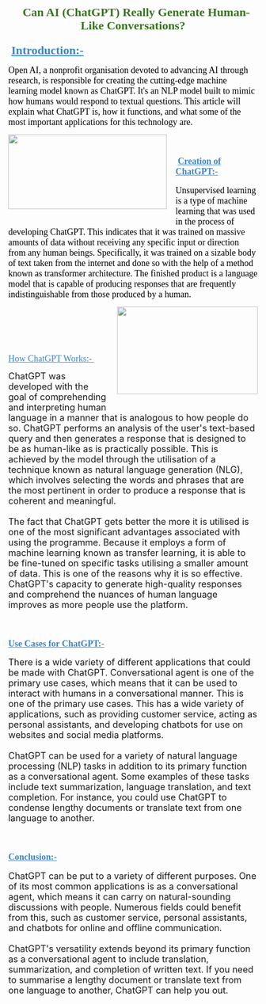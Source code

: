 <h1 style="text-align: center;"><span style="font-family: arial;"><span style="font-size: x-large;"><span style="color: #38761d;">&nbsp; <span style="font-family: Calistoga;">Can AI (ChatGPT) Really Generate Human-Like Conversations?</span></span></span></span></h1><div style="text-align: left;"><h3 style="text-align: left;"><span style="font-family: Courgette;"><span style="font-size: x-large;"><span style="color: #38761d;">&nbsp;<span style="color: #3d85c6;"><u>Introduction:-</u></span></span></span></span></h3><p style="text-align: left;"><span style="font-size: large;"><span style="color: #38761d;"><span style="font-family: Black And White Picture;"><span style="color: #3d85c6;"><span style="font-family: times;"><span style="color: black;">Open AI, a nonprofit organisation devoted to advancing AI through research, is responsible for creating the cutting-edge machine learning model known as ChatGPT. It's an NLP model built to mimic how humans would respond to textual questions. This article will explain what ChatGPT is, how it functions, and what some of the most important applications for this technology are.&nbsp;</span></span></span></span></span></span></p><p style="text-align: left;"><span style="font-size: large;"><span style="color: #38761d;"><span style="font-family: Black And White Picture;"><span style="color: #3d85c6;"><span style="font-family: times;"><span style="color: black;"></span></span></span></span></span></span></p><div class="separator" style="clear: both; text-align: center;"><span style="font-size: large;"><span style="color: black;"><a href="https://blogger.googleusercontent.com/img/b/R29vZ2xl/AVvXsEjgHJJQxar-eGQpN5lKFvzkgP3NKOpgd408-d4gkbs6jfzIVL5tl2RFwTNZvSXYy0C2F1BIRiZ6vjyH2UMy9_AQgocmU4A82wpIS2bixSsX-68yGk4fysT19BDjW7urlywNbfUuEDqkWpt4NVCoQ65BFhYQjrxE7ogq03BmmIvMKglIjZZRac8fblq8/s706/what%20is%20chat%20gpt.JPG" imageanchor="1" style="clear: left; float: left; margin-bottom: 1em; margin-right: 1em;"><img border="0" data-original-height="334" data-original-width="706" height="151" src="https://blogger.googleusercontent.com/img/b/R29vZ2xl/AVvXsEjgHJJQxar-eGQpN5lKFvzkgP3NKOpgd408-d4gkbs6jfzIVL5tl2RFwTNZvSXYy0C2F1BIRiZ6vjyH2UMy9_AQgocmU4A82wpIS2bixSsX-68yGk4fysT19BDjW7urlywNbfUuEDqkWpt4NVCoQ65BFhYQjrxE7ogq03BmmIvMKglIjZZRac8fblq8/s320/what%20is%20chat%20gpt.JPG" width="320" /></a></span></span></div><span style="font-size: large;"><span style="color: black;"><br /></span></span><p></p><h3 style="text-align: left;"><span style="font-size: large;"><span style="color: #38761d;"><span style="font-family: Black And White Picture;"><span style="color: #3d85c6;"><span style="font-family: times;"><span style="color: black;">&nbsp;<span style="color: #3d85c6;"><span style="font-family: Courgette;"><u>Creation of ChatGPT:-<br /></u></span></span></span></span></span></span></span></span></h3><p style="text-align: left;"><span style="font-size: large;"><span style="color: #38761d;"><span style="font-family: Black And White Picture;"><span style="color: #3d85c6;"><span style="font-family: times;"><span style="color: black;">Unsupervised learning is a type of machine learning that was used in the process of developing ChatGPT. This indicates that it was trained on massive amounts of data without receiving any specific input or direction from any human beings. Specifically, it was trained on a sizable body of text taken from the internet and done so with the help of a method known as transformer architecture. The finished product is a language model that is capable of producing responses that are frequently indistinguishable from those produced by a human.&nbsp;</span></span></span></span></span></span></p><p style="text-align: left;"><span style="font-size: large;"><span style="color: #38761d;"><span style="font-family: Black And White Picture;"><span style="color: #3d85c6;"><span style="font-family: times;"><span style="color: black;"></span></span></span></span></span></span></p><div class="separator" style="clear: both; text-align: center;"><span style="font-size: large;"><span style="color: black;"><a href="https://blogger.googleusercontent.com/img/b/R29vZ2xl/AVvXsEgj0_Wc6nHNFKhXA3-VpC1XQ4pLsQ14aur8IT0H9qkrOedgsHQyWcfYmOH8OtDzahY_167TIpJxayB8-rtlXJk7IXhv2C8R4lvUBSNInh_OawKCdaR1Jfxv7TgRUh76k4f4F06HZ-zQ-Nvk_VGaMvpAG9v7XMT-GtbWZzDy3z0rv7nrgRuRgNZDn07X/s284/chat%20gpt%20.jpg" imageanchor="1" style="clear: right; float: right; margin-bottom: 1em; margin-left: 1em;"><img border="0" data-original-height="177" data-original-width="284" height="177" src="https://blogger.googleusercontent.com/img/b/R29vZ2xl/AVvXsEgj0_Wc6nHNFKhXA3-VpC1XQ4pLsQ14aur8IT0H9qkrOedgsHQyWcfYmOH8OtDzahY_167TIpJxayB8-rtlXJk7IXhv2C8R4lvUBSNInh_OawKCdaR1Jfxv7TgRUh76k4f4F06HZ-zQ-Nvk_VGaMvpAG9v7XMT-GtbWZzDy3z0rv7nrgRuRgNZDn07X/s1600/chat%20gpt%20.jpg" width="284" /></a></span></span></div><span style="font-size: large;"><span style="color: #38761d;"><span style="font-family: Black And White Picture;"><span style="color: #3d85c6;"><span style="font-family: times;"><span style="color: black;"></span></span></span></span></span></span><p></p><p style="text-align: left;"><span style="font-size: large;"><span style="color: #38761d;"><span style="font-family: Black And White Picture;"><span style="color: #3d85c6;"><span style="font-family: times;"><span style="color: black;"></span></span></span></span></span></span></p><p style="text-align: left;"><span style="font-size: large;"><span style="color: #38761d;"><span style="font-family: Black And White Picture;"><span style="color: #3d85c6;"><span style="font-family: times;"><span style="color: black;"><br /></span></span></span></span></span></span></p><h3><span style="font-size: large;"><span style="color: #38761d;"><span style="font-family: Black And White Picture;"><span style="color: #3d85c6;"><span style="font-family: times;"><span style="color: black;">&nbsp;</span></span></span></span></span></span></h3><p style="text-align: left;"><span style="font-size: large;"><span style="color: #3d85c6;"><span style="font-family: Courgette;"><u>How ChatGPT Works:- </u>&nbsp;</span></span></span></p><p style="text-align: left;"><span style="font-size: large;"><span style="color: #3d85c6;"><span style="font-family: Courgette;"><u> </u></span></span>ChatGPT was developed with the goal of comprehending and interpreting human language in a manner that is analogous to how people do so. ChatGPT performs an analysis of the user's text-based query and then generates a response that is designed to be as human-like as is practically possible. This is achieved by the model through the utilisation of a technique known as natural language generation (NLG), which involves selecting the words and phrases that are the most pertinent in order to produce a response that is coherent and meaningful.<br /><br />The fact that ChatGPT gets better the more it is utilised is one of the most significant advantages associated with using the programme. Because it employs a form of machine learning known as transfer learning, it is able to be fine-tuned on specific tasks utilising a smaller amount of data. This is one of the reasons why it is so effective. ChatGPT's capacity to generate high-quality responses and comprehend the nuances of human language improves as more people use the platform.</span></p><p style="text-align: left;"><span style="font-size: large;">&nbsp;</span></p><h3 style="text-align: left;"><span style="font-size: large;"><span style="font-family: Courgette;"><span style="color: #3d85c6;"><u>Use Cases for ChatGPT:-</u></span></span> <br /></span></h3><p style="text-align: left;"><span style="font-size: large;">There is a wide variety of different applications that could be made with ChatGPT. Conversational agent is one of the primary use cases, which means that it can be used to interact with humans in a conversational manner. This is one of the primary use cases. This has a wide variety of applications, such as providing customer service, acting as personal assistants, and developing chatbots for use on websites and social media platforms.<br /><br />ChatGPT can be used for a variety of natural language processing (NLP) tasks in addition to its primary function as a conversational agent. Some examples of these tasks include text summarization, language translation, and text completion. For instance, you could use ChatGPT to condense lengthy documents or translate text from one language to another.</span></p><p style="text-align: left;"><span style="font-size: large;">&nbsp;</span></p><h3 style="text-align: left;"><span style="font-size: large;"><span style="color: #3d85c6;"><u><span style="font-family: Courgette;">Conclusion:-</span></u></span> <br /></span></h3><p style="text-align: left;"><span style="font-size: large;">ChatGPT can be put to a variety of different purposes. One of its most common applications is as a conversational agent, which means it can carry on natural-sounding discussions with people. Numerous fields could benefit from this, such as customer service, personal assistants, and chatbots for online and offline communication.<br /><br />ChatGPT's versatility extends beyond its primary function as a conversational agent to include translation, summarization, and completion of written text. If you need to summarise a lengthy document or translate text from one language to another, ChatGPT can help you out. </span><br /></p><p style="text-align: left;"><span style="font-size: large;"><span style="color: #38761d;"><span style="font-family: Black And White Picture;"><span style="color: #3d85c6;"></span></span></span></span></p></div>
